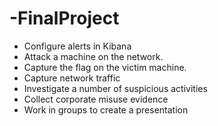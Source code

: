 # -FinalProject



- Configure alerts in Kibana
- Attack a machine on the network.
- Capture the flag on the victim machine.
- Capture network traffic
- Investigate a number of suspicious activities
- Collect corporate misuse evidence
- Work in groups to create a presentation








